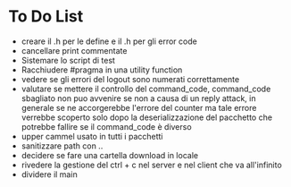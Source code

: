 # To Do List

* creare il .h per le define e il .h per gli error code
* cancellare print commentate
* Sistemare lo script di test
* Racchiudere #pragma in una utility function
* vedere se gli errori del logout sono numerati correttamente
* valutare se mettere il controllo del command_code, command_code sbagliato non puo avvenire se non a causa di un reply attack, in generale se ne accorgerebbe l'errore del counter ma tale errore verrebbe scoperto solo dopo
la deserializzazione del pacchetto che potrebbe fallire se il command_code è diverso
* upper cammel usato in tutti i pacchetti
* sanitizzare path con ..
* decidere se fare una cartella download in locale
* rivedere la gestione del ctrl + c nel server e nel client che va all'infinito
* dividere il main